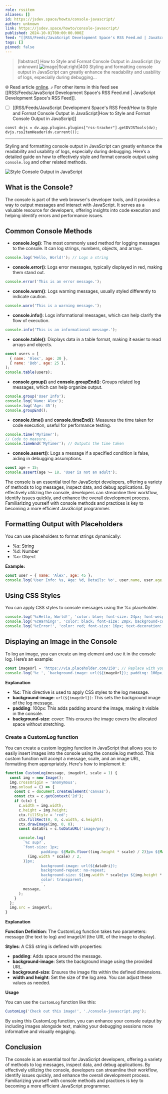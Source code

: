 ```yaml
---
role: rssitem
aliases: []
id: https://jsdev.space/howto/console-javascript/
author: unknown
link: https://jsdev.space/howto/console-javascript/
published: 2024-10-01T00:00:00.000Z
feed: "[[RSS/Feeds/JavaScript Development Space's RSS Feed.md | JavaScript Development Space's RSS Feed]]"
tags: []
pinned: false
---
```


> [!abstract] How to Style and Format Console Output in JavaScript (by unknown)
> ![image|float:right|400](./images/console-javascript.png) Styling and formatting console output in JavaScript can greatly enhance the readability and usability of logs, especially during debugging…

🌐 Read article [online](https://jsdev.space/howto/console-javascript/). ⤴ For other items in this feed see [[RSS/Feeds/JavaScript Development Space's RSS Feed.md | JavaScript Development Space's RSS Feed]].

- [ ] [[RSS/Feeds/JavaScript Development Space's RSS Feed/How to Style and Format Console Output in JavaScript|How to Style and Format Console Output in JavaScript]]

~~~dataviewjs
const dvjs = dv.app.plugins.plugins["rss-tracker"].getDVJSTools(dv);
dvjs.rssItemHeader(dv.current());
~~~

- - -

Styling and formatting console output in JavaScript can greatly enhance the readability and
usability of logs, especially during debugging. Here’s a detailed guide on how to effectively style
and format console output using `console.log` and other related methods.

![Style Console Output in JavaScript](./images/console-javascript.png)

## What is the Console?

The console is part of the web browser's developer tools, and it provides a way to output messages
and interact with JavaScript. It serves as a valuable resource for developers, offering insights
into code execution and helping identify errors and performance issues.

## Common Console Methods

- **console.log()**: The most commonly used method for logging messages to the console. It can log
  strings, numbers, objects, and arrays.

```js
console.log('Hello, World!'); // Logs a string
```

- **console.error()**: Logs error messages, typically displayed in red, making them stand out.

```js
console.error('This is an error message.');
```

- **console.warn()**: Logs warning messages, usually styled differently to indicate caution.

```js
console.warn('This is a warning message.');
```

- **console.info()**: Logs informational messages, which can help clarify the flow of execution.

```js
console.info('This is an informational message.');
```

- **console.table()**: Displays data in a table format, making it easier to read arrays and objects.

```js
const users = [
  { name: 'Alex', age: 30 },
  { name: 'Bob', age: 25 },
];
console.table(users);
```

- **console.group()** and **console.groupEnd()**: Groups related log messages, which can help
  organize output.

```js
console.group('User Info');
console.log('Name: Alex');
console.log('Age: 45');
console.groupEnd();
```

- **console.time()** and **console.timeEnd()**: Measures the time taken for code execution, useful
  for performance testing.

```js
console.time('MyTimer');
// Code to measure...
console.timeEnd('MyTimer'); // Outputs the time taken
```

- **console.assert()**: Logs a message if a specified condition is false, aiding in debugging
  assumptions.

```js
const age = 15;
console.assert(age >= 18, 'User is not an adult');
```

The console is an essential tool for JavaScript developers, offering a variety of methods to log
messages, inspect data, and debug applications. By effectively utilizing the console, developers can
streamline their workflow, identify issues quickly, and enhance the overall development process.
Familiarizing yourself with console methods and practices is key to becoming a more efficient
JavaScript programmer.

## Formatting Output with Placeholders

You can use placeholders to format strings dynamically:

- %s: String
- %d: Number
- %o: Object

**Example:**

```js
const user = { name: 'Alex', age: 45 };
console.log('User Info: %s, Age: %d, Details: %o', user.name, user.age, user);
```

## Using CSS Styles

You can apply CSS styles to console messages using the %c placeholder.

```js
console.log('%cHello, World!', 'color: blue; font-size: 24px; font-weight: bold;');
console.log('%cWarning!', 'color: black; font-size: 20px; background-color: yellow;');
console.log('%cError!', 'color: red; font-size: 16px; text-decoration: underline;');
```

## Displaying an Image in the Console

To log an image, you can create an img element and use it in the console log. Here’s an example:

```js
const imageUrl = 'https://via.placeholder.com/150'; // Replace with your image URL
console.log('%c ', `background-image: url(${imageUrl}); padding: 100px; background-size: cover;`);
```

**Explanation**

- **%c**: This directive is used to apply CSS styles to the log message.
- **background-image**: `url(${imageUrl})`: This sets the background image of the log message.
- **padding**: 100px: This adds padding around the image, making it visible in the console.
- **background-size**: cover: This ensures the image covers the allocated space without stretching.

### Create a CustomLog function

You can create a custom logging function in JavaScript that allows you to easily insert images into
the console using the console.log method. This custom function will accept a message, scale, and an
image URL, formatting them appropriately. Here's how to implement it:

```js
function CustomLog(message, imageUrl, scale = 1) {
  const img = new Image();
  img.crossOrigin = 'anonymous';
  img.onload = () => {
    const c = document.createElement('canvas');
    const ctx = c.getContext('2d');
    if (ctx) {
      c.width = img.width;
      c.height = img.height;
      ctx.fillStyle = 'red';
      ctx.fillRect(0, 0, c.width, c.height);
      ctx.drawImage(img, 0, 0);
      const dataUri = c.toDataURL('image/png');

      console.log(
        `%c sup?`,
        `font-size: 1px;
                padding: ${Math.floor((img.height * scale) / 2)}px ${Math.floor(
          (img.width * scale) / 2,
        )}px;
                background-image: url(${dataUri});
                background-repeat: no-repeat;
                background-size: ${img.width * scale}px ${img.height * scale}px;
                color: transparent;
                `,
        message,
      );
    }
  };
  img.src = imageUrl;
}
```

**Explanation**

**Function Definition**: The CustomLog function takes two parameters: message (the text to log) and
imageUrl (the URL of the image to display).

**Styles**: A CSS string is defined with properties:

- **padding**: Adds space around the message.
- **background-image**: Sets the background image using the provided URL.
- **background-size**: Ensures the image fits within the defined dimensions.
- **width and height**: Set the size of the log area. You can adjust these values as needed.

**Usage**

You can use the `CustomLog` function like this:

```js
CustomLog('Check out this image!', './console-javascript.png');
```

By using this CustomLog function, you can enhance your console output by including images alongside
text, making your debugging sessions more informative and visually engaging.

## Conclusion

The console is an essential tool for JavaScript developers, offering a variety of methods to log
messages, inspect data, and debug applications. By effectively utilizing the console, developers can
streamline their workflow, identify issues quickly, and enhance the overall development process.
Familiarizing yourself with console methods and practices is key to becoming a more efficient
JavaScript programmer.